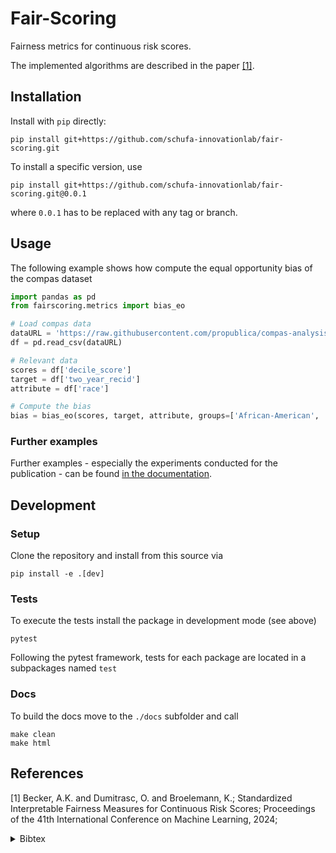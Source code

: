 # Fair-Scoring
Fairness metrics for continuous risk scores.

The implemented algorithms are described in the paper [[1]](#References). 

## Installation

Install with `pip` directly:
```shell
pip install git+https://github.com/schufa-innovationlab/fair-scoring.git
```

To install a specific version, use
```shell
pip install git+https://github.com/schufa-innovationlab/fair-scoring.git@0.0.1
```
where `0.0.1` has to be replaced with any tag or branch.



## Usage
The following example shows how compute the equal opportunity bias of the compas dataset

```python
import pandas as pd
from fairscoring.metrics import bias_eo

# Load compas data
dataURL = 'https://raw.githubusercontent.com/propublica/compas-analysis/master/compas-scores-two-years.csv'
df = pd.read_csv(dataURL)

# Relevant data
scores = df['decile_score']
target = df['two_year_recid']
attribute = df['race']

# Compute the bias
bias = bias_eo(scores, target, attribute, groups=['African-American', 'Caucasian'],favorable_target=0,prefer_high_scores=False)
```

### Further examples
Further examples - especially the experiments conducted for the publication -  can be found 
[in the documentation](docs/source/examples).

## Development
### Setup
Clone the repository and install from this source via

```shell
pip install -e .[dev]
```

### Tests
To execute the tests install the package in development mode (see above)
```
pytest
```

Following the pytest framework, tests for each package are located in a subpackages named `test`

### Docs
To build the docs move to the `./docs` subfolder and call
```shell
make clean
make html
```

## References
[1] Becker, A.K. and Dumitrasc, O. and Broelemann, K.;
Standardized Interpretable Fairness Measures for Continuous Risk Scores;
Proceedings of the 41th International Conference on Machine Learning, 2024;
<details><summary>Bibtex</summary>
<p>

```
@inproceedings{Zern2023Interventional,
    author = {Ann{-}Kristin Becker and Oana Dumitrasc and Klaus Broelemann}
    title  = {Standardized Interpretable Fairness Measures for Continuous Risk Scores},
    booktitle={Proceedings of the 41th International Conference on Machine Learning},
    year = {2024}
}
```

</p>
</details>
